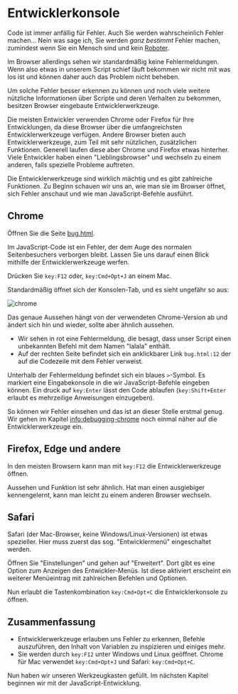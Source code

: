 # Entwicklerkonsole

Code ist immer anfällig für Fehler. Auch Sie werden wahrscheinlich Fehler machen... Nein was sage ich, Sie werden *ganz bestimmt* Fehler machen, zumindest wenn Sie ein Mensch sind und kein [Roboter](https://en.wikipedia.org/wiki/Bender_(Futurama)).

Im Browser allerdings sehen wir standardmäßig keine Fehlermeldungen. Wenn also etwas in unserem Script schief läuft bekommen wir nicht mit was los ist und können daher auch das Problem nicht beheben.

Um solche Fehler besser erkennen zu können und noch viele weitere nützliche Informationen über Scripte und deren Verhalten zu bekommen, besitzen Browser eingebaute Entwicklerwerkzeuge.

Die meisten Entwickler verwenden Chrome oder Firefox für Ihre Entwicklungen, da diese Browser über die umfangreichsten Entwicklerwerkzeuge verfügen. Andere Browser bieten auch Entwicklerwerkzeuge, zum Teil mit sehr nützlichen, zusätzlichen Funktionen. Generell laufen diese aber Chrome und Firefox etwas hinterher. Viele Entwickler haben einen "Lieblingsbrowser" und wechseln zu einem anderen, falls spezielle Probleme auftreten.

Die Entwicklerwerkzeuge sind wirklich mächtig und es gibt zahlreiche Funktionen. Zu Beginn schauen wir uns an, wie man sie im Browser öffnet, sich Fehler anschaut und wie man JavaScript-Befehle ausführt.

## Chrome

Öffnen Sie die Seite [bug.html](bug.html).

Im JavaScript-Code ist ein Fehler, der dem Auge des normalen Seitenbesuchers verborgen bleibt. Lassen Sie uns darauf einen Blick mithilfe der Entwicklerwerkzeuge werfen.

Drücken Sie `key:F12` oder, `key:Cmd+Opt+J` an einem Mac.

Standardmäßig öffnet sich der Konsolen-Tab, und es sieht ungefähr so aus:

![chrome](chrome.png)

Das genaue Aussehen hängt von der verwendeten Chrome-Version ab und ändert sich hin und wieder, sollte aber ähnlich aussehen.

- Wir sehen in rot eine Fehlermeldung, die besagt, dass unser Script einen unbekannten Befehl mit dem Namen "lalala" enthält.
- Auf der rechten Seite befindet sich ein anklickbarer Link `bug.html:12` der auf die Codezeile mit dem Fehler verweist.

Unterhalb der Fehlermeldung befindet sich ein blaues `>`-Symbol. Es markiert eine Eingabekonsole in die wir JavaScript-Befehle eingeben können. Ein druck auf `key:Enter` lässt den Code ablaufen (`key:Shift+Enter` erlaubt es mehrzeilige Anweisungen einzugeben).

So können wir Fehler einsehen und das ist an dieser Stelle erstmal genug. Wir gehen im Kapitel <info:debugging-chrome> noch einmal näher auf die Entwicklerwerkzeuge ein.

## Firefox, Edge und andere

In den meisten Browsern kann man mit `key:F12` die Entwicklerwerkzeuge öffnen.

Aussehen und Funktion ist sehr ähnlich. Hat man einen ausgiebiger kennengelernt, kann man leicht zu einem anderen Browser wechseln.

## Safari

Safari (der Mac-Browser, keine Windows/Linux-Versionen) ist etwas spezieller. Hier muss zuerst das sog. "Entwicklermenü" eingeschaltet werden.

Öffnen Sie "Einstellungen" und gehen auf "Erweitert". Dort gibt es eine Option zum Anzeigen des Entwickler-Menüs. Ist diese aktiviert erscheint ein weiterer Menüeintrag mit zahlreichen Befehlen und Optionen.

Nun erlaubt die Tastenkombination `key:Cmd+Opt+C` die Entwicklerkonsole zu öffnen.

## Zusammenfassung

- Entwicklerwerkzeuge erlauben uns Fehler zu erkennen, Befehle auszuführen, den Inhalt von Variablen zu inspizieren und einiges mehr.
- Sie werden durch `key:F12` unter Windows und Linux geöffnet. Chrome für Mac verwendet `key:Cmd+Opt+J` und Safari: `key:Cmd+Opt+C`.

Nun haben wir unseren Werkzeugkasten gefüllt. Im nächsten Kapitel beginnen wir mit der JavaScript-Entwicklung.
